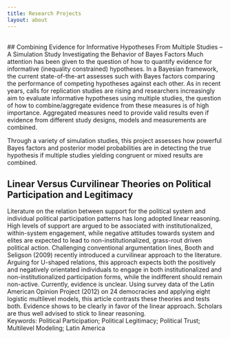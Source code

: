 ```yaml
---
title: Research Projects
layout: about
---
```

<br>     
## Combining Evidence for Informative Hypotheses From Multiple Studies – A Simulation Study Investigating the Behavior of Bayes Factors
Much attention has been given to the question of how to quantify evidence for informative (inequality constrained) hypotheses. In a Bayesian framework, the current state-of-the-art assesses such with Bayes factors comparing the performance of competing hypotheses against each other. As in recent years, calls for replication studies are rising and researchers increasingly aim to evaluate informative hypotheses using multiple studies, the question of how to combine/aggregate evidence from these measures is of high importance. Aggregated measures need to provide valid results even if evidence from different study designs, models and measurements are combined.

Through a variety of simulation studies, this project assesses how powerful Bayes factors and posterior model probabilities are in detecting the true hypothesis if multiple studies yielding congruent or mixed results are combined.

## Linear Versus Curvilinear Theories on Political Participation and Legitimacy
Literature on the relation between support for the political system and individual political participation patterns has long adopted 
linear reasoning. High levels of support are argued to be associated with institutionalized, within-system engagement, 
while negative attitudes towards system and elites are expected to lead to non-institutionalized, grass-rout driven political action. 
Challenging conventional argumentation lines, Booth and Seligson (2009) recently introduced a curvilinear approach to the literature.
Arguing for U-shaped relations, this approach expects both the positively and negatively orientated individuals to engage in both 
institutionalized and non-institutionalized participation forms, while the indifferent should remain non-active. 
Currently, evidence is unclear. Using survey data of the Latin American Opinion Project (2012) on 24 democracies and 
applying eight logistic multilevel models, this article contrasts these theories and tests both. 
Evidence shows to be clearly in favor of the linear approach. Scholars are thus well advised to stick to linear reasoning.	
Keywords: Political Participation; Political Legitimacy; Political Trust; Multilevel Modeling; Latin America
